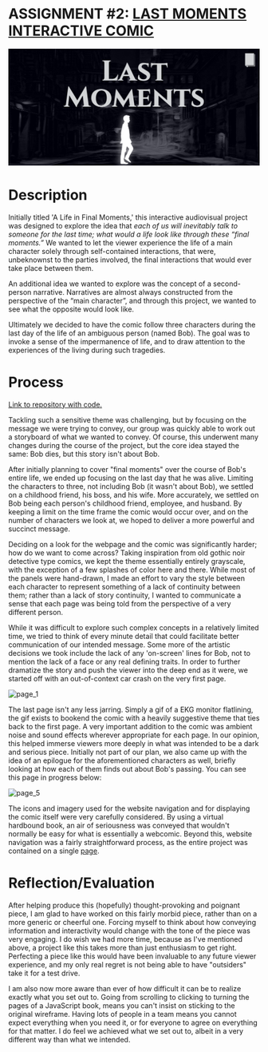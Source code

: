 # ASSIGNMENT #2: [LAST MOMENTS INTERACTIVE COMIC](https://ishmalkhalid.github.io/FinalMomentsComic/)

![landing page](last_moments.png)

# Description
Initially titled 'A Life in Final Moments,' this interactive audiovisual project was designed to explore the idea that *each of us will inevitably talk to someone for the last time; what would a life look like through these “final moments.”* We wanted to let the viewer experience the life of a main character solely through self-contained interactions, that were, unbeknownst to the parties involved, the final interactions that would ever take place between them.

An additional idea we wanted to explore was the concept of a second-person narrative. Narratives are almost always constructed from the perspective of the “main character”, and through this project, we wanted to see what the opposite would look like.

Ultimately we decided to have the comic follow three characters during the last day of the life of an ambiguous person (named Bob). The goal was to invoke a sense of the impermanence of life, and to draw attention to the experiences of the living during such tragedies.

# Process
[Link to repository with code.](https://github.com/ishmalkhalid/FinalMomentsComic)

Tackling such a sensitive theme was challenging, but by focusing on the message we were trying to convey, our group was quickly able to work out a storyboard of what we wanted to convey. Of course, this underwent many changes during the course of the project, but the core idea stayed the same: Bob dies, but this story isn't about Bob.

After initially planning to cover "final moments" over the course of Bob's entire life, we ended up focusing on the last day that he was alive. Limiting the characters to three, not including Bob (it wasn't about Bob), we settled on a childhood friend, his boss, and his wife. More accurately, we settled on Bob being each person's childhood friend, employee, and husband. By keeping a limit on the time frame the comic would occur over, and on the number of characters we look at, we hoped to deliver a more powerful and succinct message.

Deciding on a look for the webpage and the comic was significantly harder; how do we want to come across? Taking inspiration from old gothic noir detective type comics, we kept the theme essentially entirely grayscale, with the exception of a few splashes of color here and there. While most of the panels were hand-drawn, I made an effort to vary the style between each character to represent something of a lack of continuity between them; rather than a lack of story continuity, I wanted to communicate a sense that each page was being told from the perspective of a very different person.

While it was difficult to explore such complex concepts in a relatively limited time, we tried to think of every minute detail that could facilitate better communication of our intended message. Some more of the artistic decisions we took include the lack of any 'on-screen' lines for Bob, not to mention the lack of a face or any real defining traits. In order to further dramatize the story and push the viewer into the deep end as it were, we started off with an out-of-context car crash on the very first page.

![page_1](page-1.png)

The last page isn't any less jarring. Simply a gif of a EKG monitor flatlining, the gif exists to bookend the comic with a heavily suggestive theme that ties back to the first page. A very important addition to the comic was ambient noise and sound effects wherever appropriate for each page. In our opinion, this helped immerse viewers more deeply in what was intended to be a dark and serious piece. Initially not part of our plan, we also came up with the idea of an epilogue for the aforementioned characters as well, briefly looking at how each of them finds out about Bob's passing. You can see this page in progress below:

![page_5](page-5.png)

The icons and imagery used for the website navigation and for displaying the comic itself were very carefully considered. By using a virtual hardbound book, an air of seriousness was conveyed that wouldn't normally be easy for what is essentially a webcomic. Beyond this, website navigation was a fairly straightforward process, as the entire project was contained on a single [page](https://ishmalkhalid.github.io/FinalMomentsComic/).

# Reflection/Evaluation
After helping produce this (hopefully) thought-provoking and poignant piece, I am glad to have worked on this fairly morbid piece, rather than on a more generic or cheerful one. Forcing myself to think about how conveying information and interactivity would change with the tone of the piece was very engaging. I do wish we had more time, because as I've mentioned above, a project like this takes more than just enthusiasm to get right. Perfecting a piece like this would have been invaluable to any future viewer experience, and my only real regret is not being able to have "outsiders" take it for a test drive.

I am also now more aware than ever of how difficult it can be to realize exactly what you set out to. Going from scrolling to clicking to turning the pages of a JavaScript book, means you can't insist on sticking to the original wireframe. Having lots of people in a team means you cannot expect everything  when you need it, or for everyone to agree on everything for that matter. I do feel we achieved what we set out to, albeit in a very different way than what we intended.

